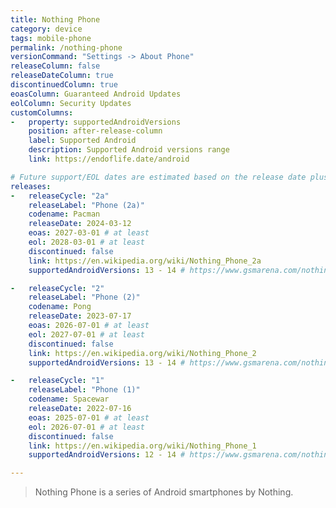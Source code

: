 ```yaml
---
title: Nothing Phone
category: device
tags: mobile-phone
permalink: /nothing-phone
versionCommand: "Settings -> About Phone"
releaseColumn: false
releaseDateColumn: true
discontinuedColumn: true
eoasColumn: Guaranteed Android Updates
eolColumn: Security Updates
customColumns:
-   property: supportedAndroidVersions
    position: after-release-column
    label: Supported Android
    description: Supported Android versions range
    link: https://endoflife.date/android

# Future support/EOL dates are estimated based on the release date plus three years (eoas) and plus four years (eol)
releases:
-   releaseCycle: "2a"
    releaseLabel: "Phone (2a)"
    codename: Pacman
    releaseDate: 2024-03-12
    eoas: 2027-03-01 # at least
    eol: 2028-03-01 # at least
    discontinued: false
    link: https://en.wikipedia.org/wiki/Nothing_Phone_2a
    supportedAndroidVersions: 13 - 14 # https://www.gsmarena.com/nothing_phone_(2a)-12760.php

-   releaseCycle: "2"
    releaseLabel: "Phone (2)"
    codename: Pong
    releaseDate: 2023-07-17
    eoas: 2026-07-01 # at least
    eol: 2027-07-01 # at least
    discontinued: false
    link: https://en.wikipedia.org/wiki/Nothing_Phone_2
    supportedAndroidVersions: 13 - 14 # https://www.gsmarena.com/nothing_phone_(2)-12386.php

-   releaseCycle: "1"
    releaseLabel: "Phone (1)"
    codename: Spacewar
    releaseDate: 2022-07-16
    eoas: 2025-07-01 # at least
    eol: 2026-07-01 # at least
    discontinued: false
    link: https://en.wikipedia.org/wiki/Nothing_Phone_1
    supportedAndroidVersions: 12 - 14 # https://www.gsmarena.com/nothing_phone_(1)-11636.php

---
```


> Nothing Phone is a series of Android smartphones by Nothing.
